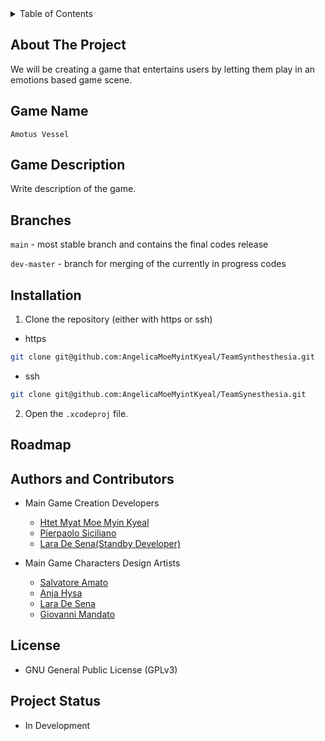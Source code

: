 <details>
  <summary>Table of Contents</summary>
  <ol>
    <li>
      <a href="#about-the-project">About The Project</a>
    </li>
    <li>
      <a href="#game-name">Game Name</a>
    </li>
    <li><a href="#game-description">Game Description</a></li>
    <li><a href="#branches">Branches</a></li>
    <li><a href="#installation">Installation</a></li>
    <li><a href="#roadmap">Roadmap</a></li>
    <li><a href="#authors-and-contributors">Authors and Contributors</a></li>
    <li><a href="#license">License</a></li>
    <li><a href="#project-status">Project Status</a></li>
  </ol>
</details>

## About The Project

 We will be creating a game that entertains users by letting them play in an emotions based game scene.

## Game Name
`
Amotus Vessel
`

## Game Description

Write description of the game.

## Branches

`main` - most stable branch and contains the final codes release

`dev-master` - branch for merging of the currently in progress codes

## Installation

1. Clone the repository (either with https or ssh)

  - https

  ```sh
  git clone git@github.com:AngelicaMoeMyintKyeal/TeamSynthesthesia.git
  ```

  - ssh
  
  ```sh
  git clone git@github.com:AngelicaMoeMyintKyeal/TeamSynesthesia.git
  ```

2. Open the `.xcodeproj` file.

## Roadmap


## Authors and Contributors

- Main Game Creation Developers
  - [Htet Myat Moe Myin Kyeal](https://github.com/AngelicaMoeMyintKyeal)
  - [Pierpaolo Siciliano](https://github.com/PierSic-dev)
  - [Lara De Sena(Standby Developer)](https://github.com/kumoriheart)
  
- Main Game Characters Design Artists
  - [Salvatore Amato](https://github.com/Salvatore-Amato)
  - [Anja Hysa](https://github.com/oceanjah)
  - [Lara De Sena](https://github.com/kumoriheart)
  - [Giovanni Mandato](https://github.com/GiovanniMandato)

## License

- GNU General Public License (GPLv3)

## Project Status

- In Development
